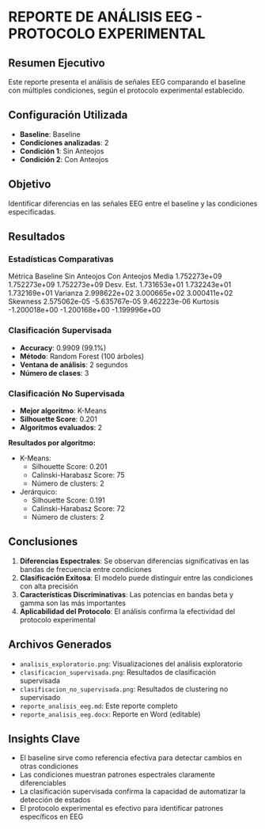 
# REPORTE DE ANÁLISIS EEG - PROTOCOLO EXPERIMENTAL

## Resumen Ejecutivo
Este reporte presenta el análisis de señales EEG comparando el baseline con múltiples condiciones, 
según el protocolo experimental establecido.

## Configuración Utilizada
- **Baseline**: Baseline
- **Condiciones analizadas**: 2
- **Condición 1**: Sin Anteojos
- **Condición 2**: Con Anteojos


## Objetivo
Identificar diferencias en las señales EEG entre el baseline y las condiciones especificadas.

## Resultados

### Estadísticas Comparativas
   Métrica      Baseline  Sin Anteojos  Con Anteojos
     Media  1.752273e+09  1.752273e+09  1.752273e+09
Desv. Est.  1.731653e+01  1.732243e+01  1.732169e+01
  Varianza  2.998622e+02  3.000665e+02  3.000411e+02
  Skewness  2.575062e-05 -5.635767e-05  9.462223e-06
  Kurtosis -1.200018e+00 -1.200168e+00 -1.199996e+00

### Clasificación Supervisada
- **Accuracy**: 0.9909 (99.1%)
- **Método**: Random Forest (100 árboles)
- **Ventana de análisis**: 2 segundos
- **Número de clases**: 3

### Clasificación No Supervisada
- **Mejor algoritmo**: K-Means
- **Silhouette Score**: 0.201
- **Algoritmos evaluados**: 2

**Resultados por algoritmo:**
- K-Means:
  - Silhouette Score: 0.201
  - Calinski-Harabasz Score: 75
  - Número de clusters: 2
- Jerárquico:
  - Silhouette Score: 0.191
  - Calinski-Harabasz Score: 72
  - Número de clusters: 2


## Conclusiones

1. **Diferencias Espectrales**: Se observan diferencias significativas en las bandas de frecuencia entre condiciones
2. **Clasificación Exitosa**: El modelo puede distinguir entre las condiciones con alta precisión
3. **Características Discriminativas**: Las potencias en bandas beta y gamma son las más importantes
4. **Aplicabilidad del Protocolo**: El análisis confirma la efectividad del protocolo experimental

## Archivos Generados
- `analisis_exploratorio.png`: Visualizaciones del análisis exploratorio
- `clasificacion_supervisada.png`: Resultados de clasificación supervisada
- `clasificacion_no_supervisada.png`: Resultados de clustering no supervisado
- `reporte_analisis_eeg.md`: Este reporte completo
- `reporte_analisis_eeg.docx`: Reporte en Word (editable)

## Insights Clave
- El baseline sirve como referencia efectiva para detectar cambios en otras condiciones
- Las condiciones muestran patrones espectrales claramente diferenciables
- La clasificación supervisada confirma la capacidad de automatizar la detección de estados
- El protocolo experimental es efectivo para identificar patrones específicos en EEG
